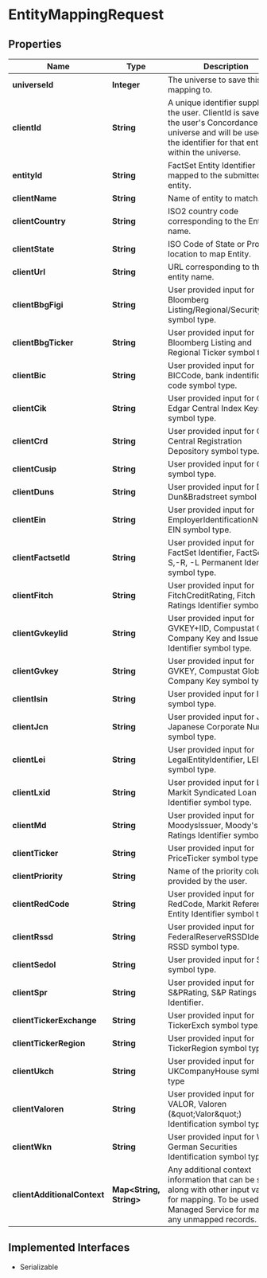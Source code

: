 

# EntityMappingRequest


## Properties

Name | Type | Description | Notes
------------ | ------------- | ------------- | -------------
**universeId** | **Integer** | The universe to save this mapping to. | 
**clientId** | **String** | A unique identifier supplied by the user. ClientId is saved to the user&#39;s Concordance universe and will be used as the identifier for that entity within the universe. | 
**entityId** | **String** | FactSet Entity Identifier mapped to the submitted entity. |  [optional]
**clientName** | **String** | Name of entity to match. | 
**clientCountry** | **String** | ISO2 country code corresponding to the Entity name. |  [optional]
**clientState** | **String** | ISO Code of State or Province location to map Entity. |  [optional]
**clientUrl** | **String** | URL corresponding to the entity name. |  [optional]
**clientBbgFigi** | **String** | User provided input for Bloomberg Listing/Regional/Security ID symbol type. |  [optional]
**clientBbgTicker** | **String** | User provided input for Bloomberg Listing and Regional Ticker symbol type. |  [optional]
**clientBic** | **String** | User provided input for BICCode, bank indentification code symbol type. |  [optional]
**clientCik** | **String** | User provided input for CIK, Edgar Central Index Keys symbol type. |  [optional]
**clientCrd** | **String** | User provided input for CRD, Central Registration Depository symbol type. |  [optional]
**clientCusip** | **String** | User provided input for CUSIP symbol type. |  [optional]
**clientDuns** | **String** | User provided input for DUNS, Dun&amp;Bradstreet symbol type. |  [optional]
**clientEin** | **String** | User provided input for EmployerIdentificationNumber, EIN symbol type. |  [optional]
**clientFactsetId** | **String** | User provided input for FactSet Identifier, FactSet -E,-S,-R, -L Permanent Identifier symbol type. |  [optional]
**clientFitch** | **String** | User provided input for FitchCreditRating, Fitch Ratings Identifier symbol type. |  [optional]
**clientGvkeyIid** | **String** | User provided input for GVKEY+IID, Compustat Global Company Key and Issue Identifier symbol type. |  [optional]
**clientGvkey** | **String** | User provided input for GVKEY, Compustat Global Company Key symbol type. |  [optional]
**clientIsin** | **String** | User provided input for ISIN symbol type. |  [optional]
**clientJcn** | **String** | User provided input for JCN , Japanese Corporate Number symbol type. |  [optional]
**clientLei** | **String** | User provided input for LegalEntityIdentifier, LEI symbol type. |  [optional]
**clientLxid** | **String** | User provided input for LXID, Markit Syndicated Loan Identifier symbol type. |  [optional]
**clientMd** | **String** | User provided input for MoodysIssuer, Moody&#39;s Ratings Identifier symbol type. |  [optional]
**clientTicker** | **String** | User provided input for PriceTicker symbol type. |  [optional]
**clientPriority** | **String** | Name of the priority column as provided by the user. |  [optional]
**clientRedCode** | **String** | User provided input for RedCode, Markit Reference Entity Identifier symbol type. |  [optional]
**clientRssd** | **String** | User provided input for FederalReserveRSSDIdentifier, RSSD symbol type. |  [optional]
**clientSedol** | **String** | User provided input for SEDOL symbol type. |  [optional]
**clientSpr** | **String** | User provided input for S&amp;PRating, S&amp;P Ratings Identifier. |  [optional]
**clientTickerExchange** | **String** | User provided input for TickerExch symbol type. |  [optional]
**clientTickerRegion** | **String** | User provided input for TickerRegion symbol type |  [optional]
**clientUkch** | **String** | User provided input for UKCompanyHouse symbol type |  [optional]
**clientValoren** | **String** | User provided input for VALOR, Valoren (\&quot;Valor\&quot;) Identification symbol type. |  [optional]
**clientWkn** | **String** | User provided input for WKN, German Securities Identification symbol type. |  [optional]
**clientAdditionalContext** | **Map&lt;String, String&gt;** | Any additional context information that can be saved along with other input values for mapping. To be used by Managed Service for mapping any unmapped records.   |  [optional]


## Implemented Interfaces

* Serializable


